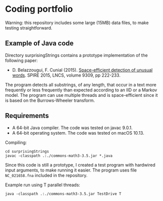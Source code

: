 Coding portfolio
=========

Warning: this repository includes some large (15MB) data files, to make testing straightforward.

Example of Java code
------------

Directory surprisingStrings contains a prototype implementation of the following paper:

* D. Belazzougui, F. Cunial (2015). [Space-efficient detection of unusual words](https://link.springer.com/chapter/10.1007/978-3-319-23826-5_22). SPIRE 2015, LNCS, volume 9309, pp 222-233.

The program detects all substrings, of any length, that occur in a text more frequently or less frequently than expected according to an IID or a Markov model. The program can use multiple threads and is space-efficient since it is based on the Burrows-Wheeler transform.

Requirements
------------

* A 64-bit Java compiler. The code was tested on javac 9.0.1.
* A 64-bit operating system. The code was tested on macOS 10.13.

Compiling:
```
cd surprisingStrings
javac -classpath .:./commons-math3-3.5.jar *.java
```

Since this code is still a prototype, I created a test program with hardwired input arguments, to make running it easier. The program uses file `NC_021658.fna` included in the repository.

Example run using T parallel threads:
```
java -classpath .:./commons-math3-3.5.jar TestDrive T
```

